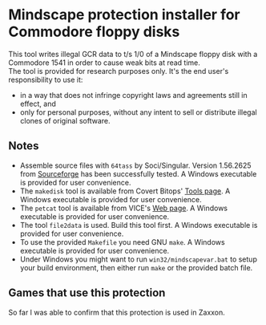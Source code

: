 # Mindscape protection installer for Commodore floppy disks
This tool writes illegal GCR data to t/s 1/0 of a Mindscape floppy disk with a Commodore 1541 in order to cause weak bits at read time.\
The tool is provided for research purposes only. It's the end user's responsibility to use it:
- in a way that does not infringe copyright laws and agreements still in effect, and
- only for personal purposes, without any intent to sell or distribute illegal clones of original software.

## Notes
- Assemble source files with `64tass` by Soci/Singular. Version 1.56.2625 from [Sourceforge](https://sourceforge.net/projects/tass64/) has been successfully tested. A Windows executable is provided for user convenience.
- The `makedisk` tool is available from Covert Bitops' [Tools page](https://cadaver.github.io/tools.html). A Windows executable is provided for user convenience.
- The `petcat` tool is available from VICE's [Web page](http://vice-emu.sourceforge.net/index.html#download). A Windows executable is provided for user convenience.
- The tool `file2data` is used. Build this tool first. A Windows executable is provided for user convenience.
- To use the provided `Makefile` you need GNU `make`. A Windows executable is provided for user convenience.
- Under Windows you might want to run `win32/mindscapevar.bat` to setup your build environment, then either run `make` or the provided batch file.

## Games that use this protection
So far I was able to confirm that this protection is used in Zaxxon.
